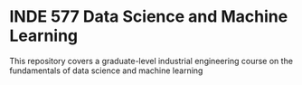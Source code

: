 # INDE 577 Data Science and Machine Learning
This repository covers a graduate-level industrial engineering course on the fundamentals of data science and machine learning
